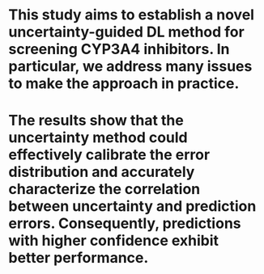 # This study aims to establish a novel uncertainty-guided DL method for screening CYP3A4 inhibitors. In particular, we address many issues to make the approach in practice.

# The results show that the uncertainty method could effectively calibrate the error distribution and accurately characterize the correlation between uncertainty and prediction errors. Consequently, predictions with higher confidence exhibit better performance. 


